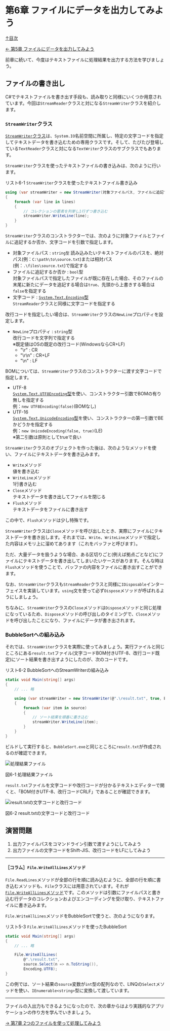 ﻿第6章 ファイルにデータを出力してみよう
=====

[↑目次](../README.md "目次")

[← 第5章 ファイルにデータを出力してみよう](05.md "第5章 ファイルにデータを出力してみよう")

前章に続いて、今度はテキストファイルに処理結果を出力する方法を学びましょう。


ファイルの書き出し
-----

C#でテキストファイルを書き出す手段も、読み取りと同様にいくつか用意されています。今回は`StreamReader`クラスと対になる`StreamWriter`クラスを紹介します。

### `StreamWriter`クラス

[`StreamWriter`クラス](https://msdn.microsoft.com/ja-jp/library/system.io.streamwriter.aspx)は、`System.IO`名前空間に所属し、特定の文字コードを指定してテキストデータを書き込むための専用クラスです。そして、たびたび登場している`TextReader`クラスと対になる`TextWriter`クラスのサブクラスでもあります。

`StreamWriter`クラスを使ったテキストファイルの書き込みは、次のように行います。

リスト6-1 `StreamWriter`クラスを使ったテキストファイル書き込み

```csharp
using (var streamWriter = new StreamWriter(対象ファイルパス, ファイルに追記するか否か, 文字コード))
{
    foreach (var line in lines)
    {
        // コレクションの要素を列挙し1行ずつ書き込む
        streamWriter.WriteLine(line);
    }
}
```

`StreamWriter`クラスのコンストラクターでは、次のように対象ファイルとファイルに追記するか否か、文字コードを引数で指定します。

- 対象ファイルパス : `string型`
  読み込みたいテキストファイルのパスを、絶対パス(例：`C:\path\to\source.txt`)または相対パス(例：`.\files\source.txt`)で指定する
- ファイルに追記するか否か : `bool`型  
  対象ファイルパスで指定したファイルが既に存在した場合、そのファイルの末尾に新たにデータを追記する場合は`true`、先頭から上書きする場合は`false`を指定する
- 文字コード : [`System.Text.Encoding`型](https://msdn.microsoft.com/ja-jp/library/system.text.encoding.aspx)  
  `StreamReader`クラスと同様に文字コードを指定する

改行コードを指定したい場合は、`StreamWriter`クラスの`NewLine`プロパティを設定します。

- `NewLine`プロパティ : `string`型  
  改行コードを文字列で指定する  
  ※既定値はOSの既定の改行コード(WindowsならCR+LF)
    - "\r" : CR
    - "\r\n" : CR+LF
    - "\n" : LF

BOMについては、`StreamWriter`クラスのコンストラクターに渡す文字コードで指定します。

- UTF-8  
  [`System.Text.UTF8Encoding`型](https://msdn.microsoft.com/ja-jp/library/s064f8w2.aspx)を使い、コンストラクター引数でBOMの有り無しを指定する  
  例：`new UTF8Encoding(false)`(BOMなし)
- UTF-16  
  [`System.Text.UnicodeEncoding`型](https://msdn.microsoft.com/ja-jp/library/984ebfcy.aspx)を使い、コンストラクターの第一引数でBEかどうかを指定する  
  例：`new UnicodeEncoding(false, true)`(LE)  
  ※第二引数は原則としてtrueで良い

`StreamWriter`クラスのオブジェクトを作った後は、次のようなメソッドを使い、ファイルにテキストデータを書き込みます。

- `Write`メソッド  
  値を書き込む
- `WriteLine`メソッド  
  1行書き込む
- `Close`メソッド  
  テキストデータを書き出してファイルを閉じる
- `Flush`メソッド  
  テキストデータをファイルに書き出す

この中で、`Flush`メソッドは少し特殊です。

`StreamWriter`クラスは`Close`メソッドを呼び出したとき、実際にファイルにテキストデータを書き出します。それまでは、`Write`、`WriteLine`メソッドで指定した内容はメモリ上に溜めてあります（これをバッファと呼びます）。

ただ、大量データを扱うような場合、ある区切りごと(例えば拠点ごとなど)にファイルにテキストデータを書き出してしまいたいケースがあります。そんな時は`Flush`メソッドを使うことで、バッファの内容をファイルに書き出すことができます。

なお、`StreamWriter`クラスも`StreamReader`クラスと同様に`IDisposable`インターフェイスを実装しています。`using`文を使って必ず`Dispose`メソッドが呼ばれるようにしましょう。

ちなみに、`StreamWriter`クラスの`Close`メソッドは`Dispose`メソッドと同じ処理になっているため、`Dispose`メソッドの呼び出しのタイミングで、`Close`メソッドを呼び出したことになり、ファイルにデータが書き出されます。

### BubbleSortへの組み込み

それでは、`StreamWriter`クラスを実際に使ってみましょう。実行ファイルと同じところにある`result.txt`ファイル(文字コードBOM付きUTF-8、改行コード既定)にソート結果を書き出すようにしたのが、次のコードです。

リスト6-2 BubbleSortへのStreamWriterの組み込み

```csharp
static void Main(string[] args)
{
    // ... 略

    using (var streamWriter = new StreamWriter(@".\result.txt", true, Encoding.UTF8))
    {
        foreach (var item in source)
        {
            // ソート結果を順番に書き込む
            streamWriter.WriteLine(item);
        }
    }
}
```

ビルドして実行すると、`BubbleSort.exe`と同じところに`result.txt`が作成されるのが確認できます。

![処理結果ファイル](images/06-01.png)

図6-1 処理結果ファイル

`result.txt`ファイルを文字コードや改行コードが分かるテキストエディターで開くと、「BOM付きUTF-8、改行コードCRLF」であることが確認できます。

![result.txtの文字コードと改行コード](images/06-02.png)

図6-2 result.txtの文字コードと改行コード


演習問題
-----

1. 出力ファイルパスをコマンドライン引数で渡すようにしてみよう
2. 出力ファイルの文字コードをShift-JIS、改行コードをLFにしてみよう


- - - - -

#### ［コラム］`File.WriteAllLines`メソッド

`File.ReadLines`メソッドが全部の行を順に読み込むように、全部の行を順に書き込むメソッドも、`File`クラスには用意されています。それが[`File.WriteAllLines`メソッド](https://msdn.microsoft.com/ja-jp/library/system.io.file.writealllines.aspx)です。このメソッドは引数にファイルパスと書き込む行データのコレクションおよびエンコーディングを受け取り、テキストファイルに書き込みます。

`File.WriteAllLines`メソッドをBubbleSortで使うと、次のようになります。

リスト5-3 `File.WriteAllLines`メソッドを使ったBubbleSort

```csharp
static void Main(string[] args)
{
    // ... 略

    File.WriteAllLines(
        @".\result.txt",
        source.Select(n => n.ToString()),
        Encoding.UTF8);
}
```

この例では、ソート結果の`source`変数が`int`型の配列なので、LINQの`Select`メソッドを使い、`IEnumerable<string>`型に変換して渡しています。

- - - - -

ファイルの入出力もできるようになったので、次の章からはより実践的なアプリケーションの作り方を学んでいきましょう。

[→ 第7章 2つのファイルを使って処理してみよう](07.md "第7章 2つのファイルを使って処理してみよう")